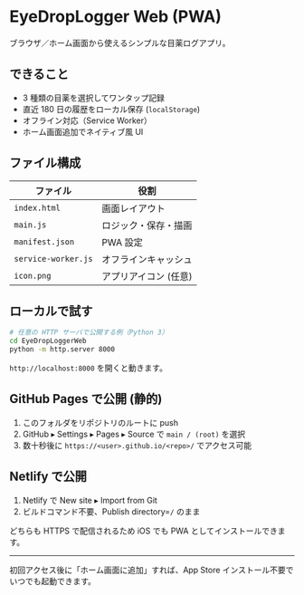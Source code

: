 # EyeDropLogger Web (PWA)

ブラウザ／ホーム画面から使えるシンプルな目薬ログアプリ。

## できること
* 3 種類の目薬を選択してワンタップ記録
* 直近 180 日の履歴をローカル保存 (`localStorage`)
* オフライン対応（Service Worker）
* ホーム画面追加でネイティブ風 UI

## ファイル構成
| ファイル | 役割 |
|--|--|
| `index.html` | 画面レイアウト |
| `main.js` | ロジック・保存・描画 |
| `manifest.json` | PWA 設定 |
| `service-worker.js` | オフラインキャッシュ |
| `icon.png` | アプリアイコン (任意) |

## ローカルで試す
```bash
# 任意の HTTP サーバで公開する例（Python 3）
cd EyeDropLoggerWeb
python -m http.server 8000
```
`http://localhost:8000` を開くと動きます。

## GitHub Pages で公開 (静的)
1. このフォルダをリポジトリのルートに push
2. GitHub ▸ Settings ▸ Pages ▸ Source で `main / (root)` を選択
3. 数十秒後に `https://<user>.github.io/<repo>/` でアクセス可能

## Netlify で公開
1. Netlify で New site ▸ Import from Git
2. ビルドコマンド不要、Publish directory=`/` のまま

どちらも HTTPS で配信されるため iOS でも PWA としてインストールできます。

---
初回アクセス後に「ホーム画面に追加」すれば、App Store インストール不要でいつでも起動できます。
